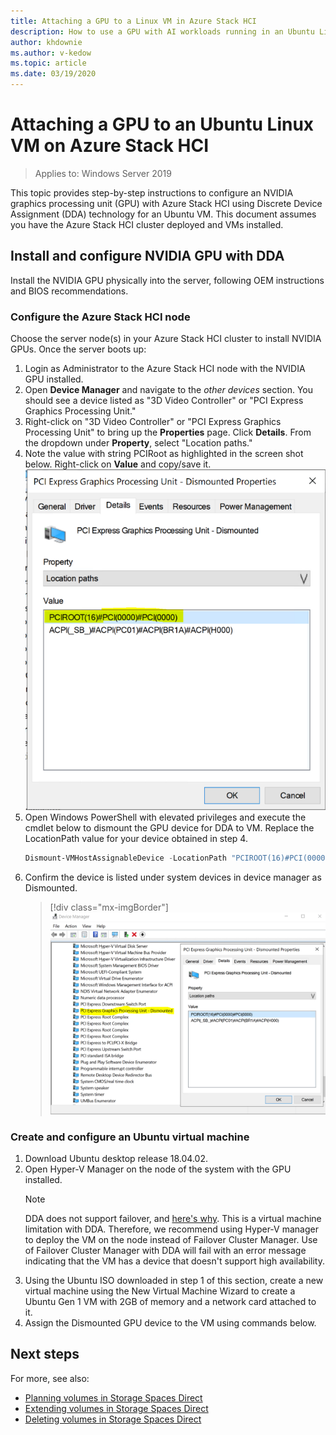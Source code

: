 ```yaml
---
title: Attaching a GPU to a Linux VM in Azure Stack HCI
description: How to use a GPU with AI workloads running in an Ubuntu Linux VM on Azure Stack HCI.
author: khdownie
ms.author: v-kedow
ms.topic: article
ms.date: 03/19/2020
---
```


# Attaching a GPU to an Ubuntu Linux VM on Azure Stack HCI

> Applies to: Windows Server 2019

This topic provides step-by-step instructions to configure an NVIDIA graphics processing unit (GPU) with Azure Stack HCI using Discrete Device Assignment (DDA) technology for an Ubuntu VM.
This document assumes you have the Azure Stack HCI cluster deployed and VMs installed.

## Install and configure NVIDIA GPU with DDA

Install the NVIDIA GPU physically into the server, following OEM instructions and BIOS recommendations.

### Configure the Azure Stack HCI node

Choose the server node(s) in your Azure Stack HCI cluster to install NVIDIA GPUs. Once the server boots up:

1. Login as Administrator to the Azure Stack HCI node with the NVIDIA GPU installed.
2. Open **Device Manager** and navigate to the *other devices* section. You should see a device listed as "3D Video Controller" or "PCI Express Graphics Processing Unit."
3. Right-click on "3D Video Controller" or "PCI Express Graphics Processing Unit" to bring up the **Properties** page. Click **Details**. From the dropdown under **Property**, select "Location paths."
4. Note the value with string PCIRoot as highlighted in the screen shot below. Right-click on **Value** and copy/save it.
    ![Location Path Screenshot](media/attach-gpu-to-linux-vm/pciroot.png)
5. Open Windows PowerShell with elevated privileges and execute the cmdlet below to dismount the GPU device for DDA to VM. Replace the LocationPath value for your device obtained in step 4.
    ```PowerShell
    Dismount-VMHostAssignableDevice -LocationPath "PCIROOT(16)#PCI(0000)#PCI(0000)" -force
    ```
6. Confirm the device is listed under system devices in device manager as Dismounted.
    > [!div class="mx-imgBorder"]
    > ![Dismounted Device Screenshot](media/attach-gpu-to-linux-vm/dismounted.png)

### Create and configure an Ubuntu virtual machine

1. Download Ubuntu desktop release 18.04.02.
2. Open Hyper-V Manager on the node of the system with the GPU installed.
   > [!NOTE]
   > DDA does not support failover, and [here's why](/windows-server/virtualization/hyper-v/plan/plan-for-deploying-devices-using-discrete-device-assignment). This is a virtual machine limitation with DDA. Therefore, we recommend using Hyper-V manager to deploy the VM on the node instead of Failover Cluster Manager. Use of Failover Cluster Manager with DDA will fail with an error message indicating that the VM has a device that doesn't support high availability.
3. Using the Ubuntu ISO downloaded in step 1 of this section, create a new virtual machine using the New Virtual Machine Wizard to create a Ubuntu Gen 1 VM with 2GB of memory and a network card attached to it.
4. Assign the Dismounted GPU device to the VM using commands below.


## Next steps

For more, see also:

- [Planning volumes in Storage Spaces Direct](/windows-server/storage/storage-spaces/plan-volumes)
- [Extending volumes in Storage Spaces Direct](/windows-server/storage/storage-spaces/resize-volumes)
- [Deleting volumes in Storage Spaces Direct](/windows-server/storage/storage-spaces/delete-volumes)